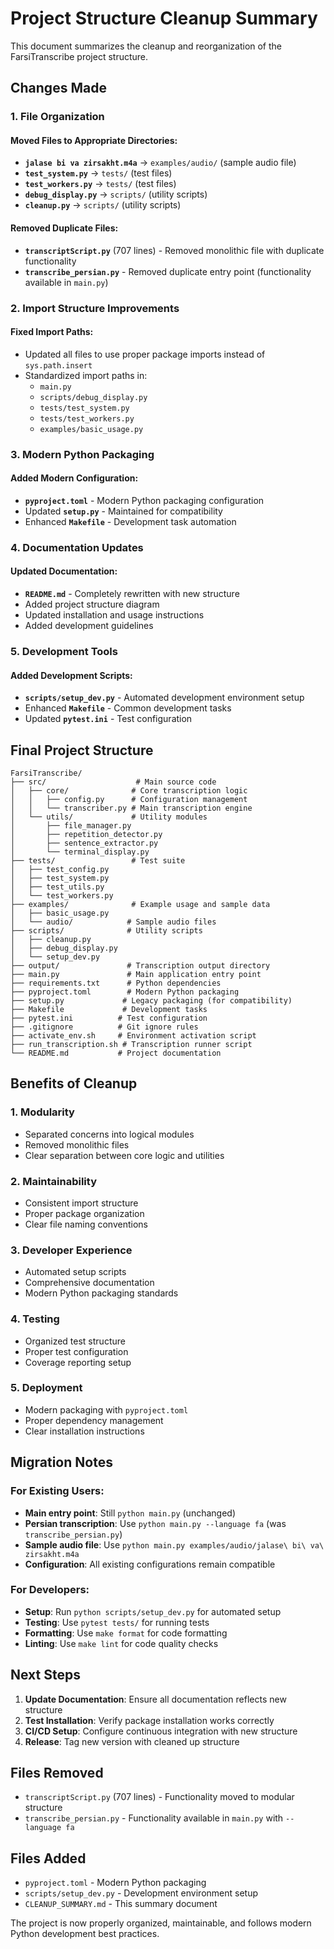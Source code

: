 # Project Structure Cleanup Summary

This document summarizes the cleanup and reorganization of the FarsiTranscribe project structure.

## Changes Made

### 1. File Organization

#### Moved Files to Appropriate Directories:
- **`jalase bi va zirsakht.m4a`** → `examples/audio/` (sample audio file)
- **`test_system.py`** → `tests/` (test files)
- **`test_workers.py`** → `tests/` (test files)
- **`debug_display.py`** → `scripts/` (utility scripts)
- **`cleanup.py`** → `scripts/` (utility scripts)

#### Removed Duplicate Files:
- **`transcriptScript.py`** (707 lines) - Removed monolithic file with duplicate functionality
- **`transcribe_persian.py`** - Removed duplicate entry point (functionality available in `main.py`)

### 2. Import Structure Improvements

#### Fixed Import Paths:
- Updated all files to use proper package imports instead of `sys.path.insert`
- Standardized import paths in:
  - `main.py`
  - `scripts/debug_display.py`
  - `tests/test_system.py`
  - `tests/test_workers.py`
  - `examples/basic_usage.py`

### 3. Modern Python Packaging

#### Added Modern Configuration:
- **`pyproject.toml`** - Modern Python packaging configuration
- Updated **`setup.py`** - Maintained for compatibility
- Enhanced **`Makefile`** - Development task automation

### 4. Documentation Updates

#### Updated Documentation:
- **`README.md`** - Completely rewritten with new structure
- Added project structure diagram
- Updated installation and usage instructions
- Added development guidelines

### 5. Development Tools

#### Added Development Scripts:
- **`scripts/setup_dev.py`** - Automated development environment setup
- Enhanced **`Makefile`** - Common development tasks
- Updated **`pytest.ini`** - Test configuration

## Final Project Structure

```
FarsiTranscribe/
├── src/                    # Main source code
│   ├── core/              # Core transcription logic
│   │   ├── config.py      # Configuration management
│   │   └── transcriber.py # Main transcription engine
│   └── utils/             # Utility modules
│       ├── file_manager.py
│       ├── repetition_detector.py
│       ├── sentence_extractor.py
│       └── terminal_display.py
├── tests/                 # Test suite
│   ├── test_config.py
│   ├── test_system.py
│   ├── test_utils.py
│   └── test_workers.py
├── examples/              # Example usage and sample data
│   ├── basic_usage.py
│   └── audio/            # Sample audio files
├── scripts/              # Utility scripts
│   ├── cleanup.py
│   ├── debug_display.py
│   └── setup_dev.py
├── output/               # Transcription output directory
├── main.py               # Main application entry point
├── requirements.txt      # Python dependencies
├── pyproject.toml        # Modern Python packaging
├── setup.py             # Legacy packaging (for compatibility)
├── Makefile             # Development tasks
├── pytest.ini          # Test configuration
├── .gitignore          # Git ignore rules
├── activate_env.sh     # Environment activation script
├── run_transcription.sh # Transcription runner script
└── README.md           # Project documentation
```

## Benefits of Cleanup

### 1. **Modularity**
- Separated concerns into logical modules
- Removed monolithic files
- Clear separation between core logic and utilities

### 2. **Maintainability**
- Consistent import structure
- Proper package organization
- Clear file naming conventions

### 3. **Developer Experience**
- Automated setup scripts
- Comprehensive documentation
- Modern Python packaging standards

### 4. **Testing**
- Organized test structure
- Proper test configuration
- Coverage reporting setup

### 5. **Deployment**
- Modern packaging with `pyproject.toml`
- Proper dependency management
- Clear installation instructions

## Migration Notes

### For Existing Users:
- **Main entry point**: Still `python main.py` (unchanged)
- **Persian transcription**: Use `python main.py --language fa` (was `transcribe_persian.py`)
- **Sample audio file**: Use `python main.py examples/audio/jalase\ bi\ va\ zirsakht.m4a`
- **Configuration**: All existing configurations remain compatible

### For Developers:
- **Setup**: Run `python scripts/setup_dev.py` for automated setup
- **Testing**: Use `pytest tests/` for running tests
- **Formatting**: Use `make format` for code formatting
- **Linting**: Use `make lint` for code quality checks

## Next Steps

1. **Update Documentation**: Ensure all documentation reflects new structure
2. **Test Installation**: Verify package installation works correctly
3. **CI/CD Setup**: Configure continuous integration with new structure
4. **Release**: Tag new version with cleaned up structure

## Files Removed

- `transcriptScript.py` (707 lines) - Functionality moved to modular structure
- `transcribe_persian.py` - Functionality available in `main.py` with `--language fa`

## Files Added

- `pyproject.toml` - Modern Python packaging
- `scripts/setup_dev.py` - Development environment setup
- `CLEANUP_SUMMARY.md` - This summary document

The project is now properly organized, maintainable, and follows modern Python development best practices. 